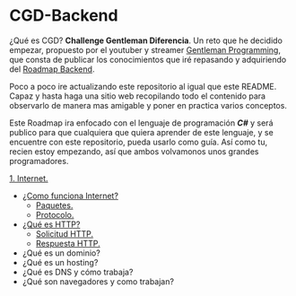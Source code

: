 # CGD-Backend

¿Qué es CGD? **Challenge Gentleman Diferencia**. Un reto que he decidido empezar, propuesto por el youtuber y streamer [Gentleman Programming](https://www.youtube.com/@GentlemanProgramming), que consta de publicar los conocimientos que iré repasando y adquiriendo del [Roadmap Backend](https://roadmap.sh/backend). 

Poco a poco ire actualizando este repositorio al igual que este README. Capaz y hasta haga una sitio web recopilando todo el contenido para observarlo de manera mas amigable y poner en practica varios conceptos.

Este Roadmap ira enfocado con el lenguaje de programación ***C#*** y será publico para que cualquiera que quiera aprender de este lenguaje, y se encuentre con este repositorio, pueda usarlo como guía. Así como tu, recien estoy empezando, así que ambos volvamonos unos grandes programadores.

[1. Internet.](Internet/internet.md/#internet)
  - [¿Como funciona Internet?](Internet/internet.md/#cómo-funciona-internet)
    - [Paquetes.](Internet/internet.md/#paquetes)
    - [Protocolo.](Internet/internet.md/#protocolo)
  - [¿Qué es HTTP?](Internet/internet.md/#qué-es-http)
    - [Solicitud HTTP.](Internet/internet.md/#solicitud-http)
    - [Respuesta HTTP.](Internet/internet.md/#respuesta-http)
  - ¿Qué es un dominio?
  - ¿Qué es un hosting?
  - ¿Qué es DNS y cómo trabaja?
  - ¿Qué son navegadores y como trabajan?
